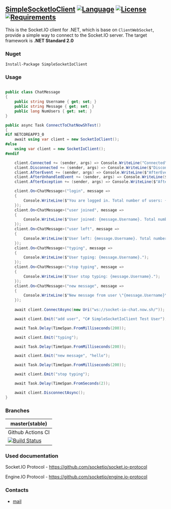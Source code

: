## [SimpleSocketIoClient](https://github.com/HavenDV/SimpleSocketIoClient/) [![Language](https://img.shields.io/badge/language-C%23-blue.svg?style=flat-square)](https://github.com/HavenDV/SimpleSocketIoClient/search?l=C%23&o=desc&s=&type=Code) [![License](https://img.shields.io/github/license/HavenDV/SimpleSocketIoClient.svg?label=License&maxAge=86400)](LICENSE.md) [![Requirements](https://img.shields.io/badge/Requirements-.NET%20Standard%202.0-blue.svg)](https://github.com/dotnet/standard/blob/master/docs/versions/netstandard2.0.md)

This is the Socket.IO client for .NET, which is base on `ClientWebSocket`, provide a simple way to connect to the Socket.IO server. The target framework is **.NET Standard 2.0**

### Nuget

```
Install-Package SimpleSocketIoClient
```

### Usage

```cs

public class ChatMessage
{
    public string Username { get; set; }
    public string Message { get; set; }
    public long NumUsers { get; set; }
}

public async Task ConnectToChatNowShTest()
{
#if NETCOREAPP3_0
    await using var client = new SocketIoClient();
#else
    using var client = new SocketIoClient();
#endif

    client.Connected += (sender, args) => Console.WriteLine("Connected");
    client.Disconnected += (sender, args) => Console.WriteLine($"Disconnected. Reason: {args.Value.Reason}, Status: {args.Value.Status:G}");
    client.AfterEvent += (sender, args) => Console.WriteLine($"AfterEvent: {args.Value}");
    client.AfterUnhandledEvent += (sender, args) => Console.WriteLine($"AfterUnhandledEvent: {args.Value}");
    client.AfterException += (sender, args) => Console.WriteLine($"AfterException: {args.Value}");

    client.On<ChatMessage>("login", message =>
    {
        Console.WriteLine($"You are logged in. Total number of users: {message.NumUsers}");
    });
    client.On<ChatMessage>("user joined", message =>
    {
        Console.WriteLine($"User joined: {message.Username}. Total number of users: {message.NumUsers}");
    });
    client.On<ChatMessage>("user left", message =>
    {
        Console.WriteLine($"User left: {message.Username}. Total number of users: {message.NumUsers}");
    });
    client.On<ChatMessage>("typing", message =>
    {
        Console.WriteLine($"User typing: {message.Username}.");
    });
    client.On<ChatMessage>("stop typing", message =>
    {
        Console.WriteLine($"User stop typing: {message.Username}.");
    });
    client.On<ChatMessage>("new message", message =>
    {
        Console.WriteLine($"New message from user \"{message.Username}\": {message.Message}");
    });
	
    await client.ConnectAsync(new Uri("ws://socket-io-chat.now.sh/"));

    await client.Emit("add user", "C# SimpleSocketIoClient Test User");

    await Task.Delay(TimeSpan.FromMilliseconds(200));

    await client.Emit("typing");

    await Task.Delay(TimeSpan.FromMilliseconds(200));

    await client.Emit("new message", "hello");

    await Task.Delay(TimeSpan.FromMilliseconds(200));

    await client.Emit("stop typing");

    await Task.Delay(TimeSpan.FromSeconds(2));

    await client.DisconnectAsync();
}
```

### Branches

|   master(stable)  |
|-------------------|
| Github Actions CI |
| [![Build Status](https://github.com/HavenDV/SimpleSocketIoClient/workflows/.NET%20Core/badge.svg?branch=master)](https://github.com/HavenDV/SimpleSocketIoClient/actions?query=workflow%3A%22.NET+Core%22) |

### Used documentation

Socket.IO Protocol - https://github.com/socketio/socket.io-protocol

Engine.IO Protocol - https://github.com/socketio/engine.io-protocol

### Contacts
* [mail](mailto:havendv@gmail.com)